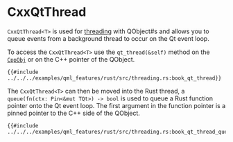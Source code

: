 <!--
SPDX-FileCopyrightText: 2022 Klarälvdalens Datakonsult AB, a KDAB Group company <info@kdab.com>
SPDX-FileContributor: Andrew Hayzen <andrew.hayzen@kdab.com>

SPDX-License-Identifier: MIT OR Apache-2.0
-->

# CxxQtThread

`CxxQtThread<T>` is used for [threading](../concepts/threading.md) with QObject#s and allows you to queue events from a background thread to occur on the Qt event loop.

To access the `CxxQtThread<T>` use the `qt_thread(&self)` method on the [`CppObj`](./cpp_object.md) or on the C++ pointer of the QObject.

```rust,ignore,noplayground
{{#include ../../../examples/qml_features/rust/src/threading.rs:book_qt_thread}}
```

The `CxxQtThread<T>` can then be moved into the Rust thread, a `queue(fn(ctx: Pin<&mut TQt>) -> bool` is used to queue a Rust function pointer onto the Qt event loop. The first argument in the function pointer is a pinned pointer to the C++ side of the QObject.

```rust,ignore,noplayground
{{#include ../../../examples/qml_features/rust/src/threading.rs:book_qt_thread_queue}}
```
